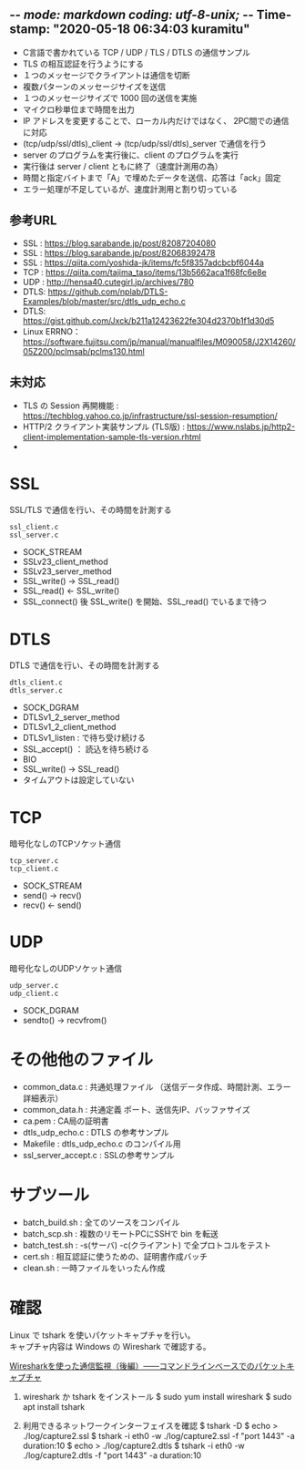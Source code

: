 -*- mode: markdown  coding: utf-8-unix; -*- Time-stamp: "2020-05-18 06:34:03 kuramitu"
--------------------------------------------------------------------------------
- C言語で書かれている TCP / UDP / TLS / DTLS の通信サンプル
- TLS の相互認証を行うようにする
- １つのメッセージでクライアントは通信を切断
- 複数パターンのメッセージサイズを送信
- １つのメッセージサイズで 1000 回の送信を実施
- マイクロ秒単位まで時間を出力
- IP アドレスを変更することで、ローカル内だけではなく、
  2PC間での通信に対応
- (tcp/udp/ssl/dtls)_client  ->  (tcp/udp/ssl/dtls)_server
  で通信を行う
- server のプログラムを実行後に、client のプログラムを実行
- 実行後は server / client ともに終了（速度計測用の為）
- 時間と指定バイトまで「A」で埋めたデータを送信、応答は「ack」固定
- エラー処理が不足しているが、速度計測用と割り切っている

## 参考URL
- SSL : https://blog.sarabande.jp/post/82087204080
- SSL : https://blog.sarabande.jp/post/82068392478
- SSL : https://qiita.com/yoshida-jk/items/fc5f8357adcbcbf6044a
- TCP : https://qiita.com/tajima_taso/items/13b5662aca1f68fc6e8e
- UDP : http://hensa40.cutegirl.jp/archives/780
- DTLS: https://github.com/nplab/DTLS-Examples/blob/master/src/dtls_udp_echo.c
- DTLS: https://gist.github.com/Jxck/b211a12423622fe304d2370b1f1d30d5
- Linux ERRNO：https://software.fujitsu.com/jp/manual/manualfiles/M090058/J2X14260/05Z200/pclmsab/pclms130.html

## 未対応
- TLS の Session 再開機能 : https://techblog.yahoo.co.jp/infrastructure/ssl-session-resumption/
- HTTP/2 クライアント実装サンプル (TLS版) : https://www.nslabs.jp/http2-client-implementation-sample-tls-version.rhtml
- 

# SSL
SSL/TLS で通信を行い、その時間を計測する
```
ssl_client.c
ssl_server.c
```
- SOCK_STREAM
- SSLv23_client_method
- SSLv23_server_method
- SSL_write() -> SSL_read()
- SSL_read() <- SSL_write()
- SSL_connect() 後 SSL_write() を開始、SSL_read() でいるまで待つ

# DTLS
DTLS で通信を行い、その時間を計測する
```
dtls_client.c
dtls_server.c
```
- SOCK_DGRAM
- DTLSv1_2_server_method
- DTLSv1_2_client_method
- DTLSv1_listen : で待ち受け続ける
- SSL_accept() ： 読込を待ち続ける
- BIO
- SSL_write() -> SSL_read()
- タイムアウトは設定していない

# TCP
暗号化なしのTCPソケット通信
```
tcp_server.c
tcp_client.c
```
- SOCK_STREAM
- send() -> recv() 
- recv() <- send()

# UDP
暗号化なしのUDPソケット通信
```
udp_server.c
udp_client.c
```
- SOCK_DGRAM
- sendto() -> recvfrom()

# その他他のファイル
- common_data.c : 共通処理ファイル
  （送信データ作成、時間計測、エラー詳細表示）
- common_data.h : 共通定義
  ポート、送信先IP、バッファサイズ
- ca.pem : CA局の証明書
- dtls_udp_echo.c : DTLS の参考サンプル
- Makefile : dtls_udp_echo.c のコンパイル用
- ssl_server_accept.c : SSLの参考サンプル

# サブツール
- batch_build.sh : 全てのソースをコンパイル
- batch_scp.sh : 複数のリモートPCにSSHで bin を転送
- batch_test.sh : -s(サーバ) -c(クライアント) で全プロトコルをテスト
- cert.sh : 相互認証に使うための、証明書作成バッチ
- clean.sh : 一時ファイルをいったん作成

# 確認
Linux で  tshark  を使いパケットキャプチャを行い。  
キャプチャ内容は Windows の Wireshark で確認する。

[Wiresharkを使った通信監視（後編）――コマンドラインベースでのパケットキャプチャ](https://knowledge.sakura.ad.jp/6311/)
1. wireshark か tshark をインストール
    $ sudo yum install wireshark
    $ sudo apt install tshark
    
1. 利用できるネットワークインターフェイスを確認
    $ tshark -D
    $ echo > ./log/capture2.ssl
    $ tshark -i eth0 -w ./log/capture2.ssl  -f "port 1443" -a duration:10
    $ echo > ./log/capture2.dtls
    $ tshark -i eth0 -w ./log/capture2.dtls -f "port 1443" -a duration:10
    

